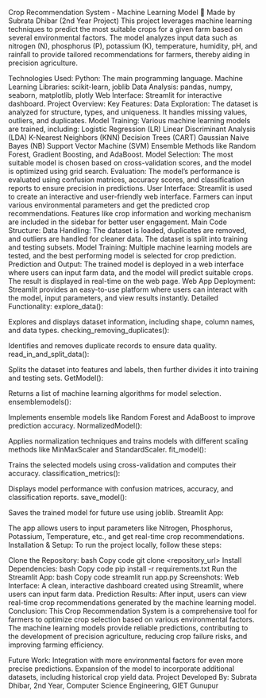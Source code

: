 Crop Recommendation System - Machine Learning Model 🌱
Made by Subrata Dhibar (2nd Year Project)
This project leverages machine learning techniques to predict the most suitable crops for a given farm based on several environmental factors. The model analyzes input data such as nitrogen (N), phosphorus (P), potassium (K), temperature, humidity, pH, and rainfall to provide tailored recommendations for farmers, thereby aiding in precision agriculture.

Technologies Used:
Python: The main programming language.
Machine Learning Libraries: scikit-learn, joblib
Data Analysis: pandas, numpy, seaborn, matplotlib, plotly
Web Interface: Streamlit for interactive dashboard.
Project Overview:
Key Features:
Data Exploration: The dataset is analyzed for structure, types, and uniqueness. It handles missing values, outliers, and duplicates.
Model Training: Various machine learning models are trained, including:
Logistic Regression (LR)
Linear Discriminant Analysis (LDA)
K-Nearest Neighbors (KNN)
Decision Trees (CART)
Gaussian Naive Bayes (NB)
Support Vector Machine (SVM)
Ensemble Methods like Random Forest, Gradient Boosting, and AdaBoost.
Model Selection: The most suitable model is chosen based on cross-validation scores, and the model is optimized using grid search.
Evaluation: The model’s performance is evaluated using confusion matrices, accuracy scores, and classification reports to ensure precision in predictions.
User Interface:
Streamlit is used to create an interactive and user-friendly web interface.
Farmers can input various environmental parameters and get the predicted crop recommendations.
Features like crop information and working mechanism are included in the sidebar for better user engagement.
Main Code Structure:
Data Handling:
The dataset is loaded, duplicates are removed, and outliers are handled for cleaner data.
The dataset is split into training and testing subsets.
Model Training:
Multiple machine learning models are tested, and the best performing model is selected for crop prediction.
Prediction and Output:
The trained model is deployed in a web interface where users can input farm data, and the model will predict suitable crops.
The result is displayed in real-time on the web page.
Web App Deployment:
Streamlit provides an easy-to-use platform where users can interact with the model, input parameters, and view results instantly.
Detailed Functionality:
explore_data():

Explores and displays dataset information, including shape, column names, and data types.
checking_removing_duplicates():

Identifies and removes duplicate records to ensure data quality.
read_in_and_split_data():

Splits the dataset into features and labels, then further divides it into training and testing sets.
GetModel():

Returns a list of machine learning algorithms for model selection.
ensemblemodels():

Implements ensemble models like Random Forest and AdaBoost to improve prediction accuracy.
NormalizedModel():

Applies normalization techniques and trains models with different scaling methods like MinMaxScaler and StandardScaler.
fit_model():

Trains the selected models using cross-validation and computes their accuracy.
classification_metrics():

Displays model performance with confusion matrices, accuracy, and classification reports.
save_model():

Saves the trained model for future use using joblib.
Streamlit App:

The app allows users to input parameters like Nitrogen, Phosphorus, Potassium, Temperature, etc., and get real-time crop recommendations.
Installation & Setup:
To run the project locally, follow these steps:

Clone the Repository:
bash
Copy code
git clone <repository_url>
Install Dependencies:
bash
Copy code
pip install -r requirements.txt
Run the Streamlit App:
bash
Copy code
streamlit run app.py
Screenshots:
Web Interface: A clean, interactive dashboard created using Streamlit, where users can input farm data.
Prediction Results: After input, users can view real-time crop recommendations generated by the machine learning model.
Conclusion:
This Crop Recommendation System is a comprehensive tool for farmers to optimize crop selection based on various environmental factors. The machine learning models provide reliable predictions, contributing to the development of precision agriculture, reducing crop failure risks, and improving farming efficiency.

Future Work:
Integration with more environmental factors for even more precise predictions.
Expansion of the model to incorporate additional datasets, including historical crop yield data.
Project Developed By: Subrata Dhibar, 2nd Year, Computer Science Engineering, GIET Gunupur

